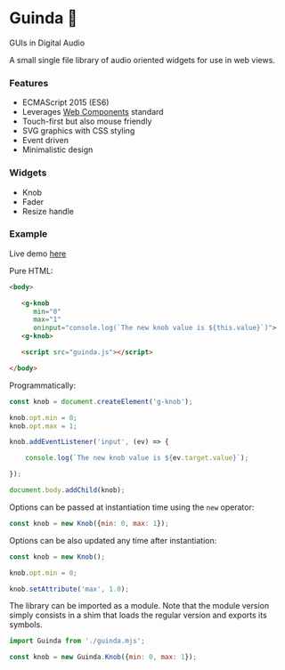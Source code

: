 # Guinda 🍒

GUIs in Digital Audio

A small single file library of audio oriented widgets for use in web views.

### Features

* ECMAScript 2015 (ES6)
* Leverages [Web Components](https://developer.mozilla.org/en-US/docs/Web/Web_Components) standard
* Touch-first but also mouse friendly
* SVG graphics with CSS styling
* Event driven
* Minimalistic design

### Widgets

* Knob
* Fader
* Resize handle

### Example

Live demo [here](https://raw.githack.com/lucianoiam/guinda/master/demo.html)

Pure HTML:

```HTML
<body>

   <g-knob
      min="0"
      max="1"
      oninput="console.log(`The new knob value is ${this.value}`)">
   <g-knob>

   <script src="guinda.js"></script>

</body>
```

Programmatically:

```JavaScript
const knob = document.createElement('g-knob');

knob.opt.min = 0;
knob.opt.max = 1;

knob.addEventListener('input', (ev) => {

    console.log(`The new knob value is ${ev.target.value}`);

});

document.body.addChild(knob);
```

Options can be passed at instantiation time using the `new` operator:

```JavaScript
const knob = new Knob({min: 0, max: 1});
```

Options can be also updated any time after instantiation:

```JavaScript
const knob = new Knob();

knob.opt.min = 0;

knob.setAttribute('max', 1.0);

```

The library can be imported as a module. Note that the module version simply
consists in a shim that loads the regular version and exports its symbols.
```JavaScript
import Guinda from './guinda.mjs';

const knob = new Guinda.Knob({min: 0, max: 1});
```
